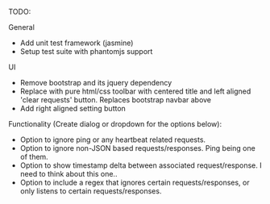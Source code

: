 TODO:

General
  - Add unit test framework (jasmine)
  - Setup test suite with phantomjs support
  
UI
  - Remove bootstrap and its jquery dependency
  - Replace with pure html/css toolbar with centered title and left aligned 'clear requests' button. Replaces bootstrap navbar above
  - Add right aligned setting button

Functionality (Create dialog or dropdown for the options below):
  - Option to ignore ping or any heartbeat related requests.
  - Option to ignore non-JSON based requests/responses. Ping being one of them.
  - Option to show timestamp delta between associated request/response. I need to think about this one..
  - Option to include a regex that ignores certain requests/responses, or only listens to certain requests/responses.
